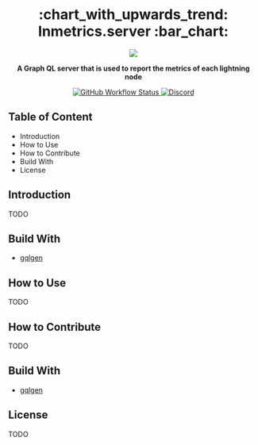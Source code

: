 <div align="center">
  <h1> :chart_with_upwards_trend: lnmetrics.server :bar_chart: </h1>

  <img src="https://github.com/OpenLNMetrics/lnmetrics.icons/blob/main/current/res/mipmap-xxxhdpi/ic_launcher.png" />

  <p>
    <strong> A Graph QL server that is used to report the metrics of each lightning node </strong>
  </p>

  <p>
   <a href="https://github.com/LNOpenMetrics/lnmetrics.server/actions">
    <img alt="GitHub Workflow Status" src="https://img.shields.io/github/workflow/status/LNOpenMetrics/lnmetrics.server/Build%20and%20test%20Go?style=flat-square"/>
   </a>
   <a href="https://discord.gg/vFX989za">
    <img alt="Discord" src="https://img.shields.io/discord/913794833498394634?style=flat-square">
   </a>
  </p>
</div>

## Table of Content

- Introduction
- How to Use
- How to Contribute
- Build With
- License

## Introduction

TODO

## Build With

- [gqlgen](https://github.com/99designs/gqlgen)

## How to Use

TODO

## How to Contribute

TODO

## Build With

- [gqlgen](https://github.com/99designs/gqlgen)

## License

TODO
